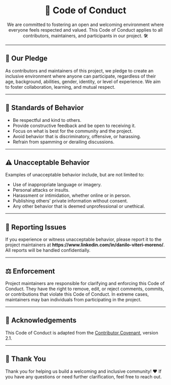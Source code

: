 <!DOCTYPE html>
<html lang="en">
<head>
  <meta charset="UTF-8">
  <meta name="viewport" content="width=device-width, initial-scale=1.0">
  </head>
<body>
  <h1 align="center">🌟 Code of Conduct</h1>

  <p align="center">
    We are committed to fostering an open and welcoming environment where everyone feels respected and valued. This Code of Conduct applies to all contributors, maintainers, and participants in our project. 🛠️
  </p>

  <hr>

  <h2>📜 Our Pledge</h2>
  <p>
    As contributors and maintainers of this project, we pledge to create an inclusive environment where anyone can participate, regardless of their age, background, abilities, gender, identity, or level of experience. We aim to foster collaboration, learning, and mutual respect.
  </p>

  <hr>

  <h2>🚀 Standards of Behavior</h2>
  <ul>
    <li>Be respectful and kind to others.</li>
    <li>Provide constructive feedback and be open to receiving it.</li>
    <li>Focus on what is best for the community and the project.</li>
    <li>Avoid behavior that is discriminatory, offensive, or harassing.</li>
    <li>Refrain from spamming or derailing discussions.</li>
  </ul>

  <hr>

  <h2>⚠️ Unacceptable Behavior</h2>
  <p>Examples of unacceptable behavior include, but are not limited to:</p>
  <ul>
    <li>Use of inappropriate language or imagery.</li>
    <li>Personal attacks or insults.</li>
    <li>Harassment or intimidation, whether online or in person.</li>
    <li>Publishing others' private information without consent.</li>
    <li>Any other behavior that is deemed unprofessional or unethical.</li>
  </ul>

  <hr>

  <h2>📩 Reporting Issues</h2>
  <p>
    If you experience or witness unacceptable behavior, please report it to the project maintainers at 
    <strong>https://www.linkedin.com/in/danilo-viteri-moreno/</strong>. All reports will be handled confidentially.
  </p>

  <hr>

  <h2>⚖️ Enforcement</h2>
  <p>
    Project maintainers are responsible for clarifying and enforcing this Code of Conduct. They have the right to remove, edit, or reject comments, commits, or contributions that violate this Code of Conduct. In extreme cases, maintainers may ban individuals from participating in the project.
  </p>

  <hr>

  <h2>🙏 Acknowledgements</h2>
  <p>
    This Code of Conduct is adapted from the <a href="https://www.contributor-covenant.org/">Contributor Covenant</a>, version 2.1.
  </p>

  <hr>

  <h2>🌟 Thank You</h2>
  <p>
    Thank you for helping us build a welcoming and inclusive community! ❤️ If you have any questions or need further clarification, feel free to reach out.
  </p>
</body>
</html>
